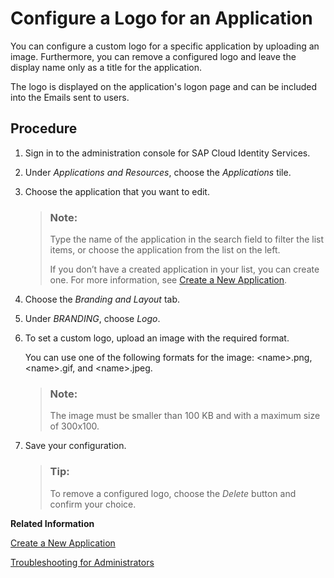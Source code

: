 <!-- loio778f7482432e42a794963ffa8554e04f -->

# Configure a Logo for an Application

You can configure a custom logo for a specific application by uploading an image. Furthermore, you can remove a configured logo and leave the display name only as a title for the application.

The logo is displayed on the application's logon page and can be included into the Emails sent to users.



## Procedure

1.  Sign in to the administration console for SAP Cloud Identity Services.

2.  Under *Applications and Resources*, choose the *Applications* tile.

3.  Choose the application that you want to edit.

    > ### Note:  
    > Type the name of the application in the search field to filter the list items, or choose the application from the list on the left.
    > 
    > If you don’t have a created application in your list, you can create one. For more information, see [Create a New Application](create-a-new-application-0d4b255.md).

4.  Choose the *Branding and Layout* tab.

5.  Under *BRANDING*, choose *Logo*.

6.  To set a custom logo, upload an image with the required format.

    You can use one of the following formats for the image: <name\>.png, <name\>.gif, and <name\>.jpeg.

    > ### Note:  
    > The image must be smaller than 100 KB and with a maximum size of 300x100.

7.  Save your configuration.

    > ### Tip:  
    > To remove a configured logo, choose the *Delete* button and confirm your choice.


**Related Information**  


[Create a New Application](create-a-new-application-0d4b255.md "You can create a new application and customize it to comply with your company requirements.")

[Troubleshooting for Administrators](troubleshooting-for-administrators-f80beb5.md "This section is intended to help administrators deal with error messages in the administration console for SAP Cloud Identity Services.")

